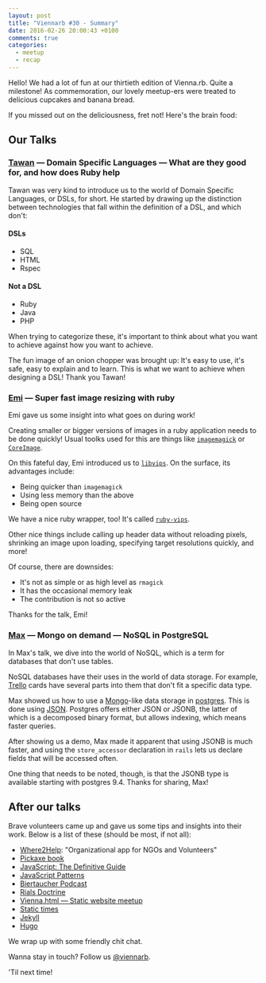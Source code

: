 ```yaml
---
layout: post
title: "Viennarb #30 - Summary"
date: 2016-02-26 20:00:43 +0100
comments: true
categories:
  - meetup
  - recap
---
```


Hello! We had a lot of fun at our thirtieth edition of Vienna.rb. Quite a milestone! As commemoration, our lovely meetup-ers were treated to delicious cupcakes and banana bread.

If you missed out on the deliciousness, fret not! Here's the brain food:

## Our Talks

### [Tawan](https://twitter.com/tawan) — Domain Specific Languages — What are they good for, and how does Ruby help

Tawan was very kind to introduce us to the world of Domain Specific Languages, or DSLs, for short. He started by drawing up the distinction between technologies that fall within the definition of a DSL, and which don't:

#### DSLs

- SQL
- HTML
- Rspec

#### Not a DSL

- Ruby
- Java
- PHP

When trying to categorize these, it's important to think about what you want to achieve against how you want to achieve.

The fun image of an onion chopper was brought up: It's easy to use, it's safe, easy to explain and to learn. This is what we want to achieve when designing a DSL! Thank you Tawan!

### [Emi](https://twitter.com/michaelem) — Super fast image resizing with ruby

Emi gave us some insight into what goes on during work!

Creating smaller or bigger versions of images in a ruby application needs to be done quickly! Usual toolks used for this are things like [`imagemagick`](http://www.imagemagick.org/script/index.php) or [`CoreImage`](https://developer.apple.com/library/mac/documentation/GraphicsImaging/Conceptual/CoreImaging/ci_intro/ci_intro.html).

On this fateful day, Emi introduced us to [`libvips`](https://github.com/jcupitt/libvips). On the surface, its advantages include:

- Being quicker than `imagemagick`
- Using less memory than the above
- Being open source

We have a nice ruby wrapper, too! It's called [`ruby-vips`](https://github.com/jcupitt/ruby-vips). 

Other nice things include calling up header data without reloading pixels, shrinking an image upon loading, specifying target resolutions quickly, and more!

Of course, there are downsides:

- It's not as simple or as high level as `rmagick`
- It has the occasional memory leak
- The contribution is not so active

Thanks for the talk, Emi!

### [Max](https://twitter.com/klappradla) — Mongo on demand — NoSQL in PostgreSQL 

In Max's talk, we dive into the world of NoSQL, which is a term for databases that don't use tables.

NoSQL databases have their uses in the world of data storage. For example, [Trello](https://trello.com/) cards have several parts into them that don't fit a specific data type.

Max showed us how to use a [Mongo](https://www.mongodb.org/)-like data storage in [postgres](http://www.postgresql.org/). This is done using [JSON](http://www.postgresql.org/docs/9.4/static/datatype-json.html). Postgres offers either JSON or JSONB, the latter of which is a decomposed binary format, but allows indexing, which means faster queries.

After showing us a demo, Max made it apparent that using JSONB is much faster, and using the `store_accessor` declaration in `rails` lets us declare fields that will be accessed often.

One thing that needs to be noted, though, is that the JSONB type is available starting with postgres 9.4. Thanks for sharing, Max!

## After our talks

Brave volunteers came up and gave us some tips and insights into their work. Below is a list of these (should be most, if not all):

  - [Where2Help](http://where2help.at/): "Organizational app for NGOs and Volunteers"
  - [Pickaxe book](https://pragprog.com/book/ruby/programming-ruby)
  - [JavaScript: The Definitive Guide](http://shop.oreilly.com/product/9780596805531.do)
  - [JavaScript Patterns](http://shichuan.github.io/javascript-patterns/)
  - [Biertaucher Podcast](http://spielend-programmieren.at/de:podcast:biertaucher:start)
  - [Rials Doctrine](http://rubyonrails.org/doctrine/)
  - [Vienna.html — Static website meetup](http://viennahtml.github.io/)    
  - [Static times](http://statictimes.github.io/)
  - [Jekyll](http://jekyllrb.com/)
  - [Hugo](https://gohugo.io/)

We wrap up with some friendly chit chat.

Wanna stay in touch? Follow us [@viennarb](https://twitter.com/viennarb).

'Til next time!
